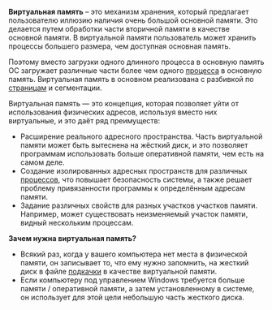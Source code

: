 **Виртуальная память** – это механизм хранения, который предлагает пользователю иллюзию наличия очень большой основной памяти. Это делается путем обработки части вторичной памяти в качестве основной памяти. В виртуальной памяти пользователь может хранить процессы большего размера, чем доступная основная память.

Поэтому вместо загрузки одного длинного процесса в основную память ОС загружает различные части более чем одного [процесса](процесс) в основную память. Виртуальная память в основном реализована с разбивкой по [страницам](Страничная%20память.md) и сегментации.

Виртуальная память — это концепция, которая позволяет уйти от использования физических адресов, используя вместо них виртуальные, и это даёт ряд преимуществ:

-   Расширение реального адресного пространства. Часть виртуальной памяти может быть вытеснена на жёсткий диск, и это позволяет программам использовать больше оперативной памяти, чем есть на самом деле.
-   Создание изолированных адресных пространств для различных [процессов](процесс), что повышает безопасность системы, а также решает проблему привязанности программы к определённым адресам памяти.
-   Задание различных свойств для разных участков участков памяти. Например, может существовать неизменяемый участок памяти, видный нескольким процессам.


**Зачем нужна виртуальная память?**

-   Всякий раз, когда у вашего компьютера нет места в физической памяти, он записывает то, что ему нужно запомнить, на жесткий диск в файле [подкачки](Файл(или%20раздел)%20подкачки%20(swap).md) в качестве виртуальной памяти.
-   Если компьютеру под управлением Windows требуется больше памяти / оперативной памяти, а затем установленному в системе, он использует для этой цели небольшую часть жесткого диска.